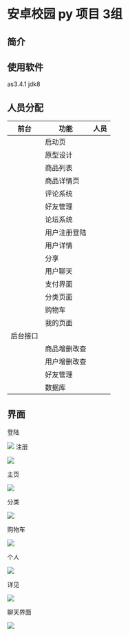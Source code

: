 # 安卓校园 py 项目 3组

## 简介



## 使用软件 

as3.4.1  jdk8 

## 人员分配

| 前台     | 功能         | 人员 |
| -------- | ------------ | ---- |
|          | 启动页       |      |
|          | 原型设计     |      |
|          | 商品列表     |      |
|          | 商品详情页   |      |
|          | 评论系统     |      |
|          | 好友管理     |      |
|          | 论坛系统     |      |
|          | 用户注册登陆 |      |
|          | 用户详情     |      |
|          | 分享         |      |
|          | 用户聊天     |      |
|          | 支付界面     |      |
|          | 分类页面     |      |
|          | 购物车       |      |
|          | 我的页面     |      |
| 后台接口 |              |      |
|          | 商品增删改查 |      |
|          | 用户增删改查 |      |
|          | 好友管理     |      |
|          | 数据库       |      |

## 界面

登陆

![](https://pic.superbed.cn/item/5cf08904451253d17843c74e)
注册

![](https://pic1.superbed.cn/item/5cf0891e451253d17843c85f)

主页

![](https://pic.superbed.cn/item/5cf08941451253d17843caae)

分类

[![](https://ae01.alicdn.com/kf/HTB1kH5ba3aH3KVjSZFj763FWpXad.png)](https://ae01.alicdn.com/kf/HTB1kH5ba3aH3KVjSZFj763FWpXad.png)

购物车

[![](https://puui.qpic.cn/fans_admin/0/3_1379495610_1559268382351/0)](https://puui.qpic.cn/fans_admin/0/3_1379495610_1559268382351/0)

个人

[![](https://ae01.alicdn.com/kf/HTB1tGica.GF3KVjSZFm762qPXXaU.png)](https://ae01.alicdn.com/kf/HTB1tGica.GF3KVjSZFm762qPXXaU.png)

详见

[![](https://ae01.alicdn.com/kf/HTB1Pe1ea9WD3KVjSZSg5jcCxVXa3.gif)](https://ae01.alicdn.com/kf/HTB1Pe1ea9WD3KVjSZSg5jcCxVXa3.gif)

聊天界面

[![](https://ae01.alicdn.com/kf/HTB1XTaca.GF3KVjSZFv5jb_nXXan.gif)](https://ae01.alicdn.com/kf/HTB1XTaca.GF3KVjSZFv5jb_nXXan.gif)

